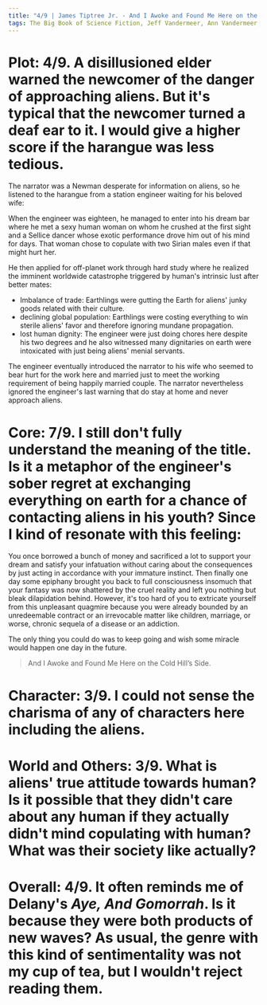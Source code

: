 ```yaml
---
title: "4/9 | James Tiptree Jr. - And I Awoke and Found Me Here on the Cold Hill’s Side"
tags: The Big Book of Science Fiction, Jeff Vandermeer, Ann Vandermeer, short story, novelette, science fiction, 1915-, 1972
---
```


# Plot: 4/9. A disillusioned elder warned the newcomer of the danger of approaching aliens. But it's typical that the newcomer turned a deaf ear to it. I would give a higher score if the harangue was less tedious.
The narrator was a Newman desperate for information on aliens, so he listened to the harangue from a station engineer waiting for his beloved wife:

When the engineer was eighteen, he managed to enter into his dream bar where he met a sexy human woman on whom he crushed at the first sight and a Sellice dancer whose exotic performance drove him out of his mind for days. That woman chose to copulate with two Sirian males even if that might hurt her. 

He then applied for off-planet work through hard study where he realized the imminent worldwide catastrophe triggered by human's intrinsic lust after better mates:
+ Imbalance of trade: Earthlings were gutting the Earth for aliens' junky goods related with their culture.
+ declining global population: Earthlings were costing everything to win sterile aliens' favor and therefore ignoring mundane propagation.
+ lost human dignity: The engineer were just doing chores here despite his two degrees and he also witnessed many dignitaries on earth were intoxicated with just being aliens' menial servants.

The engineer eventually introduced the narrator to his wife who seemed to bear hurt for the work here and married just to meet the working requirement of being happily married couple. The narrator nevertheless ignored the engineer's last warning that do stay at home and never approach aliens.

# Core: 7/9. I still don't fully understand the meaning of the title. Is it a metaphor of the engineer's sober regret at exchanging everything on earth for a chance of contacting aliens in his youth? Since I kind of resonate with this feeling:

You once borrowed a bunch of money and sacrificed a lot to support your dream and satisfy your infatuation without caring about the consequences by just acting in accordance with your immature instinct. Then finally one day some epiphany brought you back to full consciousness insomuch that your fantasy was now shattered by the cruel reality and left you nothing but bleak dilapidation behind. However, it's too hard of you to extricate yourself from this unpleasant quagmire because you were already bounded by an unredeemable contract or an irrevocable matter like children, marriage, or worse, chronic sequela of a disease or an addiction.

The only thing you could do was to keep going and wish some miracle would happen one day in the future.

> And I Awoke and Found Me Here on the Cold Hill’s Side.

# Character: 3/9. I could not sense the charisma of any of characters here including the aliens.


# World and Others: 3/9. What is aliens' true attitude towards human? Is it possible that they didn't care about any human if they actually didn't mind copulating with human? What was their society like actually?



# Overall: 4/9. It often reminds me of Delany's *Aye, And Gomorrah*. Is it because they were both products of new waves? As usual, the genre with this kind of sentimentality was not my cup of tea, but I wouldn't reject reading them.
